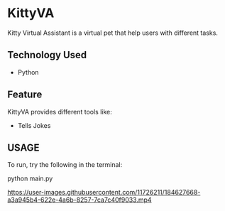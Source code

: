 # KittyVA

Kitty Virtual Assistant is a virtual pet that help users with different tasks. 

## Technology Used
<ul>
    <li>Python</li>
</ul>

## Feature
KittyVA provides different tools like: 
<ul>
    <li>Tells Jokes</li> 
</ul>

## USAGE
To run, try the following in the terminal:

python main.py

https://user-images.githubusercontent.com/11726211/184627668-a3a945b4-622e-4a6b-8257-7ca7c40f9033.mp4


